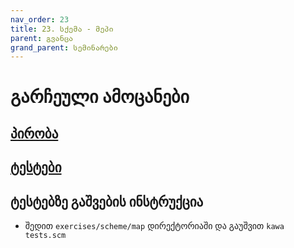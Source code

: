 ```yaml
---
nav_order: 23
title: 23. სქემა - მეპი
parent: გვანცა
grand_parent: სემინარები
---
```


# გარჩეული ამოცანები

## [პირობა](../../../../exercises/scheme/map/README.md)

## [ტესტები](../../../../exercises/scheme/map/tests.scm)

## ტესტებზე გაშვების ინსტრუქცია

- შედით `exercises/scheme/map` დირექტორიაში და გაუშვით `kawa tests.scm`
